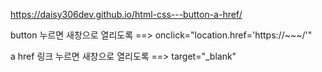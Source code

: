 https://daisy306dev.github.io/html-css---button-a-href/

button 누르면 새창으로 열리도록
==> onclick="location.href='https://~~~/'"

a href 링크 누르면 새창으로 열리도록
==> target="_blank"
